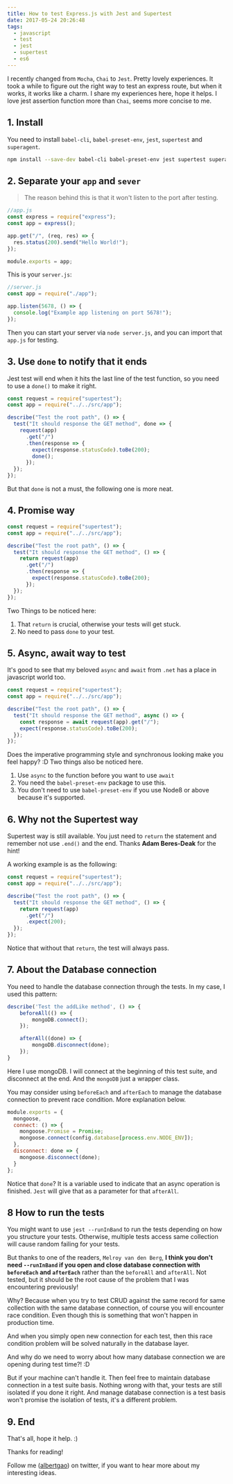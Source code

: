 ```yaml
---
title: How to test Express.js with Jest and Supertest
date: 2017-05-24 20:26:48
tags:
  - javascript
  - test
  - jest
  - supertest
  - es6
---
```


I recently changed from `Mocha`, `Chai` to `Jest`. Pretty lovely experiences. It took a while to figure out the right way to test an express route, but when it works, it works like a charm. I share my experiences here, hope it helps. I love jest assertion function more than `Chai`, seems more concise to me.

<!--more-->

## 1. Install

You need to install `babel-cli`, `babel-preset-env`, `jest`, `supertest` and `superagent`.

```bash
npm install --save-dev babel-cli babel-preset-env jest supertest superagent
```

## 2. Separate your `app` and `sever`

> The reason behind this is that it won't listen to the port after testing.

```javascript
//app.js
const express = require("express");
const app = express();

app.get("/", (req, res) => {
  res.status(200).send("Hello World!");
});

module.exports = app;
```

This is your `server.js`:

```javascript
//server.js
const app = require("./app");

app.listen(5678, () => {
  console.log("Example app listening on port 5678!");
});
```

Then you can start your server via `node server.js`, and you can import that `app.js` for testing.

## 3. Use `done` to notify that it ends

Jest test will end when it hits the last line of the test function, so you need to use a `done()` to make it right.

```javascript
const request = require("supertest");
const app = require("../../src/app");

describe("Test the root path", () => {
  test("It should response the GET method", done => {
    request(app)
      .get("/")
      .then(response => {
        expect(response.statusCode).toBe(200);
        done();
      });
  });
});
```

But that `done` is not a must, the following one is more neat.

## 4. Promise way

```javascript
const request = require("supertest");
const app = require("../../src/app");

describe("Test the root path", () => {
  test("It should response the GET method", () => {
    return request(app)
      .get("/")
      .then(response => {
        expect(response.statusCode).toBe(200);
      });
  });
});
```

Two Things to be noticed here:

1. That `return` is crucial, otherwise your tests will get stuck.
2. No need to pass `done` to your test.

## 5. Async, await way to test

It's good to see that my beloved `async` and `await` from `.net` has a place in javascript world too.

```javascript
const request = require("supertest");
const app = require("../../src/app");

describe("Test the root path", () => {
  test("It should response the GET method", async () => {
    const response = await request(app).get("/");
    expect(response.statusCode).toBe(200);
  });
});
```

Does the imperative programming style and synchronous looking make you feel happy? :D Two things also be noticed here.

1. Use `async` to the function before you want to use `await`
2. You need the `babel-preset-env` package to use this.
3. You don't need to use `babel-preset-env` if you use Node8 or above because it's supported.

## 6. Why not the Supertest way

Supertest way is still available. You just need to `return` the statement and remember not use `.end()` and the end.
Thanks **Adam Beres-Deak** for the hint!

A working example is as the following:

```javascript
const request = require("supertest");
const app = require("../../src/app");

describe("Test the root path", () => {
  test("It should response the GET method", () => {
    return request(app)
      .get("/")
      .expect(200);
  });
});
```

Notice that without that `return`, the test will always pass.

## 7. About the Database connection

You need to handle the database connection through the tests. In my case, I used this pattern:

```javascript
describe('Test the addLike method', () => {
    beforeAll(() => {
        mongoDB.connect();
    });

    afterAll((done) => {
        mongoDB.disconnect(done);
    });
}
```

Here I use mongoDB. I will connect at the beginning of this test suite, and disconnect at the end. And the `mongoDB` just a wrapper class.

You may consider using `beforeEach` and `afterEach` to manage the database connection to prevent race condition. More explanation below.

```javascript
module.exports = {
  mongoose,
  connect: () => {
    mongoose.Promise = Promise;
    mongoose.connect(config.database[process.env.NODE_ENV]);
  },
  disconnect: done => {
    mongoose.disconnect(done);
  }
};
```

Notice that `done`? It is a variable used to indicate that an async operation is finished. `Jest` will give that as a parameter for that `afterAll`.

## 8 How to run the tests

You might want to use `jest --runInBand` to run the tests depending on how you structure your tests. Otherwise, multiple tests access same collection will cause random failing for your tests.

But thanks to one of the readers, `Melroy van den Berg`, **I think you don't need `--runInBand` if you open and close database connection with `beforeEach` and `afterEach`** rather than the `beforeAll` and `afterAll`. Not tested, but it should be the root cause of the problem that I was encountering previously!

Why? Because when you try to test CRUD against the same record for same collection with the same database connection, of course you will encounter race condition. Even though this is something that won't happen in production time.

And when you simply open new connection for each test, then this race condition problem will be solved naturally in the database layer.

And why do we need to worry about how many database connection we are opening during test time?! :D

But if your machine can't handle it. Then feel free to maintain database connection in a test suite basis. Nothing wrong with that, your tests are still isolated if you done it right. And manage database connection is a test basis won't promise the isolation of tests, it's a different problem.

## 9. End

That's all, hope it help. :)

Thanks for reading!

Follow me (<a href='https://twitter.com/albertgao' target="_blank" rel="noopener noreferrer">albertgao</a>) on twitter, if you want to hear more about my interesting ideas.
